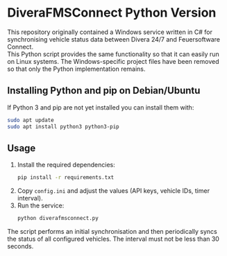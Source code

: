 # DiveraFMSConnect Python Version

This repository originally contained a Windows service written in C# for synchronising vehicle status data between Divera 24/7 and Feuersoftware Connect.  
This Python script provides the same functionality so that it can easily run on Linux systems. The Windows-specific project files have been removed so that only the Python implementation remains.


## Installing Python and pip on Debian/Ubuntu
If Python 3 and pip are not yet installed you can install them with:
```bash
sudo apt update
sudo apt install python3 python3-pip
```

## Usage

1. Install the required dependencies:
   ```bash
   pip install -r requirements.txt
   ```
2. Copy `config.ini` and adjust the values (API keys, vehicle IDs, timer interval).
3. Run the service:
   ```bash
   python diverafmsconnect.py
   ```

The script performs an initial synchronisation and then periodically syncs the status of all configured vehicles. The interval must not be less than 30 seconds.
